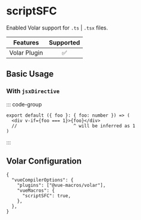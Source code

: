# scriptSFC <PackageVersion name="@vue-macros/volar" />

<StabilityLevel level="experimental" />

Enabled Volar support for `.ts` | `.tsx` files.

|   Features   |     Supported      |
| :----------: | :----------------: |
| Volar Plugin | :white_check_mark: |

## Basic Usage

### With `jsxDirective`

::: code-group

```tsx [App.tsx]
export default ({ foo }: { foo: number }) => (
  <div v-if={foo === 1}>{foo}</div>
  //                     ^ will be inferred as 1
)
```

:::

## Volar Configuration

```jsonc {3,5} [tsconfig.json]
{
  "vueCompilerOptions": {
    "plugins": ["@vue-macros/volar"],
    "vueMacros": {
      "scriptSFC": true,
    },
  },
}
```
